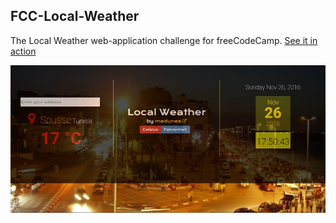 FCC-Local-Weather
-------------
The Local Weather web-application challenge for freeCodeCamp. [See it in action](http://medunes.net/local-weather)

![alt text](https://github.com/MedUnes/FCC-Local-Weather/blob/master/screenshot.jpg)




